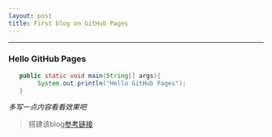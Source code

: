 ```yaml
---
layout: post
title: First blog on GitHub Pages
---
```


---

### Hello GitHub Pages

```java
   public static void main(String[] args){
        System.out.println("Hello GitHub Pages");
   }
```

*多写一点内容看看效果吧*

> 搭建该blog[参考链接](http://www.ruanyifeng.com/blog/2012/08/blogging_with_jekyll.html)
